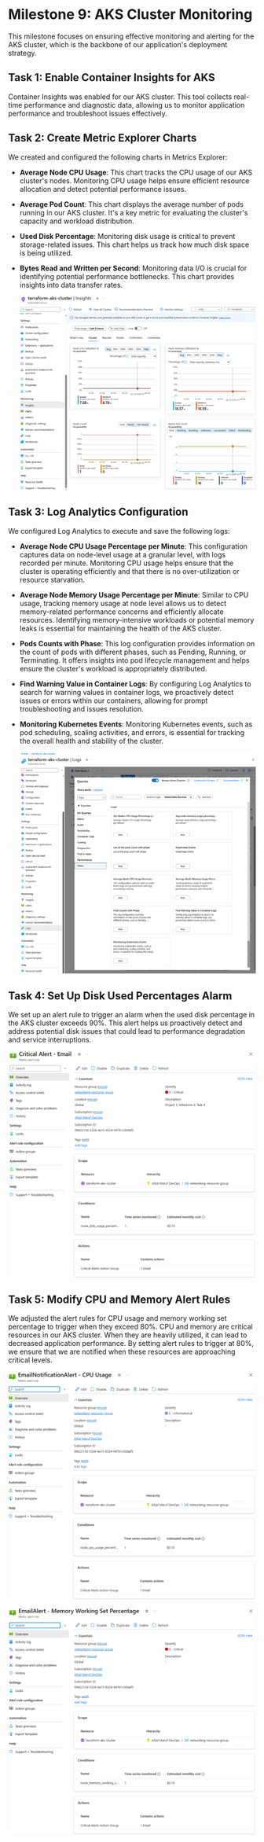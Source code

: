 # Milestone 9: AKS Cluster Monitoring

This milestone focuses on ensuring effective monitoring and alerting for the AKS cluster, which is the backbone of our application's deployment strategy.

## Task 1: Enable Container Insights for AKS

Container Insights was enabled for our AKS cluster. This tool collects real-time performance and diagnostic data, allowing us to monitor application performance and troubleshoot issues effectively.

## Task 2: Create Metric Explorer Charts

We created and configured the following charts in Metrics Explorer:

- **Average Node CPU Usage**: This chart tracks the CPU usage of our AKS cluster's nodes. Monitoring CPU usage helps ensure efficient resource allocation and detect potential performance issues.
- **Average Pod Count**: This chart displays the average number of pods running in our AKS cluster. It's a key metric for evaluating the cluster's capacity and workload distribution.
- **Used Disk Percentage**: Monitoring disk usage is critical to prevent storage-related issues. This chart helps us track how much disk space is being utilized.
- **Bytes Read and Written per Second**: Monitoring data I/O is crucial for identifying potential performance bottlenecks. This chart provides insights into data transfer rates.

    ![Azure-Monitoring-Insights.png](https://github.com/a-maruf/Web-App-DevOps-Project/blob/main/Images/Azure-Monitoring-Insights.png)

## Task 3: Log Analytics Configuration

We configured Log Analytics to execute and save the following logs:

- **Average Node CPU Usage Percentage per Minute**: This configuration captures data on node-level usage at a granular level, with logs recorded per minute. Monitoring CPU usage helps ensure that the cluster is operating efficiently and that there is no over-utilization or resource starvation.
- **Average Node Memory Usage Percentage per Minute**: Similar to CPU usage, tracking memory usage at node level allows us to detect memory-related performance concerns and efficiently allocate resources. Identifying memory-intensive workloads or potential memory leaks is essential for maintaining the health of the AKS cluster.
- **Pods Counts with Phase**: This log configuration provides information on the count of pods with different phases, such as Pending, Running, or Terminating. It offers insights into pod lifecycle management and helps ensure the cluster's workload is appropriately distributed.
- **Find Warning Value in Container Logs**: By configuring Log Analytics to search for warning values in container logs, we proactively detect issues or errors within our containers, allowing for prompt troubleshooting and issues resolution.
- **Monitoring Kubernetes Events**: Monitoring Kubernetes events, such as pod scheduling, scaling activities, and errors, is essential for tracking the overall health and stability of the cluster.

    ![Azure-Monitoring-Logs.png](https://github.com/a-maruf/Web-App-DevOps-Project/blob/main/Images/Azure-Monitoring-Logs.png)

## Task 4: Set Up Disk Used Percentages Alarm

We set up an alert rule to trigger an alarm when the used disk percentage in the AKS cluster exceeds 90%. This alert helps us proactively detect and address potential disk issues that could lead to performance degradation and service interruptions.

![Azure-Monitoring-DiskUsedPercentagesAlarm.png](https://github.com/a-maruf/Web-App-DevOps-Project/blob/main/Images/Azure-Monitoring-DiskUsedPercentagesAlarm.png)

## Task 5: Modify CPU and Memory Alert Rules

We adjusted the alert rules for CPU usage and memory working set percentage to trigger when they exceed 80%. CPU and memory are critical resources in our AKS cluster. When they are heavily utilized, it can lead to decreased application performance. By setting alert rules to trigger at 80%, we ensure that we are notified when these resources are approaching critical levels.

![Azure-Monitoring-CPU-Usage.png](https://github.com/a-maruf/Web-App-DevOps-Project/blob/main/Images/Azure-Monitoring-CPU-Usage.png)

![Azure-Monitoring-MemoryWorkingSetPercentage.png](https://github.com/a-maruf/Web-App-DevOps-Project/blob/main/Images/Azure-Monitoring-MemoryWorkingSetPercentage.png)